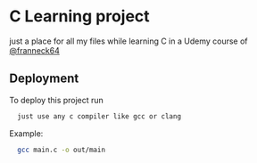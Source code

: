 
# C Learning project

just a place for all my files while learning C in a Udemy course of [@franneck64](https://github.com/franneck94)

## Deployment

To deploy this project run

```bash
  just use any c compiler like gcc or clang
```

Example:

```bash
  gcc main.c -o out/main
```
